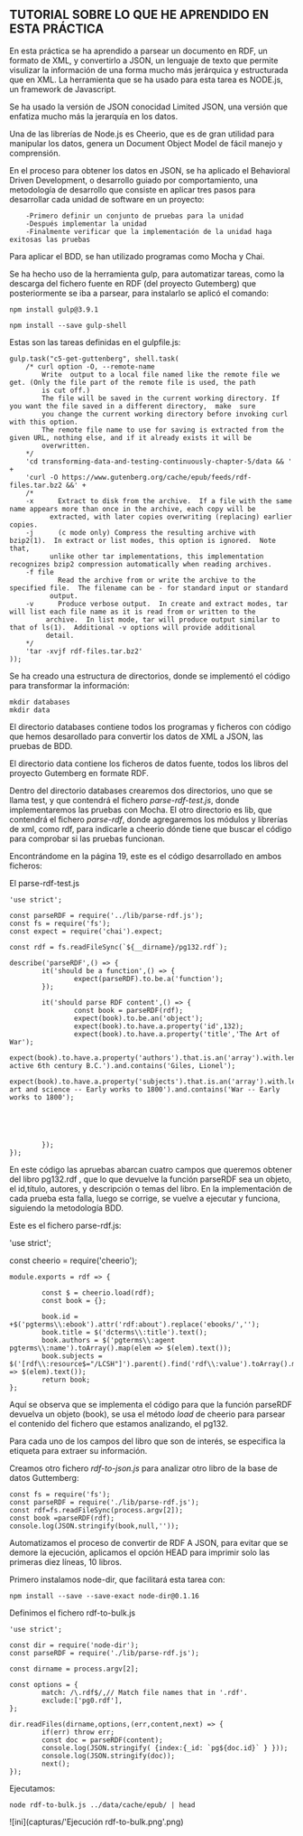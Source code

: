 ## TUTORIAL SOBRE LO QUE HE APRENDIDO EN ESTA PRÁCTICA 

En esta práctica se ha aprendido a parsear un documento en RDF, un formato de XML, y convertirlo a JSON, un lenguaje de texto que permite visulizar la información de una forma mucho más jerárquica y estructurada que en XML. La herramienta que se ha usado para esta tarea es NODE.js, un framework de Javascript.

Se ha usado la versión de JSON conocidad Limited JSON, una versión que enfatiza mucho más la jerarquía en los datos. 

Una de las librerías de Node.js es Cheerio, que es de gran utilidad para manipular los datos, genera un Document Object Model de fácil manejo y comprensión.

En el proceso para obtener los datos en JSON, se ha aplicado el Behavioral Driven Development, o desarrollo guiado por comportamiento, una metodología de desarrollo que consiste en aplicar tres pasos para desarrollar cada unidad de software en un proyecto:

		-Primero definir un conjunto de pruebas para la unidad
		-Después implementar la unidad
		-Finalmente verificar que la implementación de la unidad haga exitosas las pruebas


Para aplicar el BDD, se han utilizado programas como Mocha y Chai.

Se ha hecho uso de la herramienta gulp, para automatizar tareas, como la descarga del fichero fuente en RDF (del proyecto Gutemberg) que posteriormente se iba a parsear, para instalarlo se aplicó el comando:

	npm install gulp@3.9.1

	npm install --save gulp-shell

Estas son las tareas definidas en el gulpfile.js:


	gulp.task("c5-get-guttenberg", shell.task(
	    /* curl option -O, --remote-name
	        Write  output to a local file named like the remote file we get. (Only the file part of the remote file is used, the path
	        is cut off.)
	        The file will be saved in the current working directory. If you want the file saved in a different directory,  make  sure
	        you change the current working directory before invoking curl with this option.
	        The remote file name to use for saving is extracted from the given URL, nothing else, and if it already exists it will be
	        overwritten.
	    */
	    'cd transforming-data-and-testing-continuously-chapter-5/data && ' +
	    'curl -O https://www.gutenberg.org/cache/epub/feeds/rdf-files.tar.bz2 &&' +
	    /*
	    -x      Extract to disk from the archive.  If a file with the same name appears more than once in the archive, each copy will be
	          extracted, with later copies overwriting (replacing) earlier copies.
	    -j      (c mode only) Compress the resulting archive with bzip2(1).  In extract or list modes, this option is ignored.  Note that,
	          unlike other tar implementations, this implementation recognizes bzip2 compression automatically when reading archives.
	    -f file
	            Read the archive from or write the archive to the specified file.  The filename can be - for standard input or standard
	          output.
	    -v      Produce verbose output.  In create and extract modes, tar will list each file name as it is read from or written to the
	         archive.  In list mode, tar will produce output similar to that of ls(1).  Additional -v options will provide additional
	         detail.
	    */
	    'tar -xvjf rdf-files.tar.bz2'
	));



Se ha creado una estructura de directorios, donde se implementó el código para transformar la información:
	
	mkdir databases
	mkdir data



El directorio databases contiene todos los programas y ficheros con código que hemos desarollado para convertir los datos de XML a JSON, las pruebas de BDD.

El directorio data contiene los ficheros de datos fuente, todos los libros del proyecto Gutemberg en formate RDF.

Dentro del directorio databases crearemos dos directorios, uno que se llama test, y que contendrá el fichero *parse-rdf-test.js*, donde implementaremos las pruebas con Mocha. El otro directorio es lib, que contendrá el fichero *parse-rdf*, donde agregaremos los módulos y librerías de xml,  como rdf, para indicarle a cheerio dónde tiene que buscar el código para comprobar si las pruebas funcionan.

Encontrándome en la página 19, este es el código desarrollado en ambos ficheros:

El parse-rdf-test.js

	'use strict';

	const parseRDF = require('../lib/parse-rdf.js');
	const fs = require('fs');
	const expect = require('chai').expect;

	const rdf = fs.readFileSync(`${__dirname}/pg132.rdf`);

	describe('parseRDF',() => {
	        it('should be a function',() => {
	                expect(parseRDF).to.be.a('function');
	        });

	        it('should parse RDF content',() => {
	                const book = parseRDF(rdf);
	                expect(book).to.be.an('object');
	                expect(book).to.have.a.property('id',132);
	                expect(book).to.have.a.property('title','The Art of War');
	                expect(book).to.have.a.property('authors').that.is.an('array').with.lengthOf(2).and.contains('Sunzi, active 6th century B.C.').and.contains('Giles, Lionel');
	                expect(book).to.have.a.property('subjects').that.is.an('array').with.lengthOf(2).and.contains('Military art and science -- Early works to 1800').and.contains('War -- Early works to 1800');





	        });
	});


En este código las apruebas abarcan  cuatro campos que queremos obtener del libro pg132.rdf , que lo que devuelve la función parseRDF sea un objeto, el id,título, autores, y descripción o temas del libro. En la implementación de cada prueba esta falla, luego se corrige, se vuelve a ejecutar y funciona, siguiendo la metodología BDD.

Este es el fichero parse-rdf.js:

'use strict';

const cheerio = require('cheerio');

	module.exports = rdf => {

	        const $ = cheerio.load(rdf);
	        const book = {};

	        book.id = +$('pgterms\\:ebook').attr('rdf:about').replace('ebooks/','');
	        book.title = $('dcterms\\:title').text();
	        book.authors = $('pgterms\\:agent pgterms\\:name').toArray().map(elem => $(elem).text());
	        book.subjects = $('[rdf\\:resource$="/LCSH"]').parent().find('rdf\\:value').toArray().map(elem => $(elem).text());
	        return book;
	};

Aquí se observa que se implementa el código para que la función parseRDF devuelva un objeto (book), se usa el método *load* de cheerio para parsear el contenido del fichero que estamos analizando, el pg132. 

Para cada uno de los campos  del libro que son de interés, se especifica la etiqueta para extraer su información.

Creamos otro fichero *rdf-to-json.js* para analizar otro libro de la base de datos Guttemberg:

	const fs = require('fs');
	const parseRDF = require('./lib/parse-rdf.js');
	const rdf=fs.readFileSync(process.argv[2]);
	const book =parseRDF(rdf);
	console.log(JSON.stringify(book,null,''));

Automatizamos el proceso de convertir de RDF A JSON, para evitar que se demore la ejecución, aplicamos el opción HEAD para imprimir solo las primeras diez líneas, 10 libros.



Primero instalamos node-dir, que facilitará esta tarea con:

	npm install --save --save-exact node-dir@0.1.16


Definimos el fichero rdf-to-bulk.js

	'use strict';

	const dir = require('node-dir');
	const parseRDF = require('./lib/parse-rdf.js');

	const dirname = process.argv[2];

	const options = {
	        match: /\.rdf$/,// Match file names that in '.rdf'.
	        exclude:['pg0.rdf'],
	};

	dir.readFiles(dirname,options,(err,content,next) => {
	        if(err) throw err;
	        const doc = parseRDF(content);
	        console.log(JSON.stringify( {index:{_id: `pg${doc.id}` } }));
	        console.log(JSON.stringify(doc));
	        next();
	});



Ejecutamos:

	node rdf-to-bulk.js ../data/cache/epub/ | head


![ini](capturas/'Ejecución rdf-to-bulk.png'.png)
